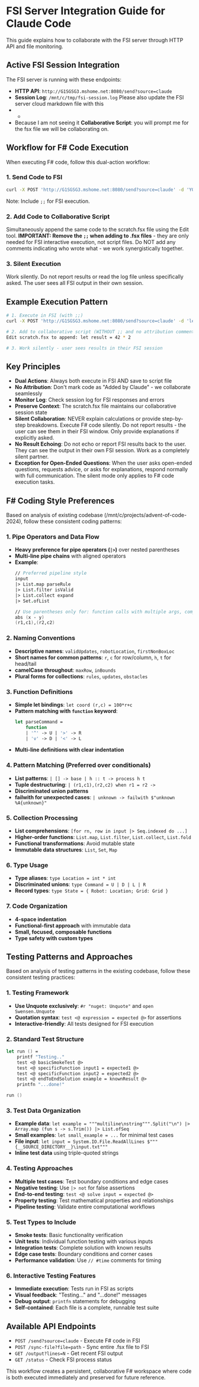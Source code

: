 # FSI Server Integration Guide for Claude Code

This guide explains how to collaborate with the FSI server through HTTP API and file monitoring.

## Active FSI Session Integration

The FSI server is running with these endpoints:
- **HTTP API**: `http://G1SGSG3.mshome.net:8080/send?source=claude`
- **Session Log**: `/mnt/c/tmp/fsi-session.log`
Please also update the FSI server cloud markdown file with this 
- - 
- Because I am not seeing it **Collaborative Script**: you will prompt me for the fsx file we will be collaborating on.

## Workflow for F# Code Execution

When executing F# code, follow this dual-action workflow:

### 1. Send Code to FSI
```bash
curl -X POST 'http://G1SGSG3.mshome.net:8080/send?source=claude' -d 'YOUR_FSHARP_CODE;;'
```
Note: Include `;;` for FSI execution.

### 2. Add Code to Collaborative Script
Simultaneously append the same code to the scratch.fsx file using the Edit tool. **IMPORTANT: Remove the `;;` when adding to .fsx files** - they are only needed for FSI interactive execution, not script files. Do NOT add any comments indicating who wrote what - we work synergistically together.

### 3. Silent Execution
Work silently. Do not report results or read the log file unless specifically asked. The user sees all FSI output in their own session.

## Example Execution Pattern

```bash
# 1. Execute in FSI (with ;;)
curl -X POST 'http://G1SGSG3.mshome.net:8080/send?source=claude' -d 'let result = 42 * 2;;'

# 2. Add to collaborative script (WITHOUT ;; and no attribution comments)
Edit scratch.fsx to append: let result = 42 * 2

# 3. Work silently - user sees results in their FSI session
```

## Key Principles

- **Dual Actions**: Always both execute in FSI AND save to script file
- **No Attribution**: Don't mark code as "Added by Claude" - we collaborate seamlessly
- **Monitor Log**: Check session log for FSI responses and errors
- **Preserve Context**: The scratch.fsx file maintains our collaborative session state
- **Silent Collaboration**: NEVER explain calculations or provide step-by-step breakdowns. Execute F# code silently. Do not report results - the user can see them in their FSI window. Only provide explanations if explicitly asked.
- **No Result Echoing**: Do not echo or report FSI results back to the user. They can see the output in their own FSI session. Work as a completely silent partner.
- **Exception for Open-Ended Questions**: When the user asks open-ended questions, requests advice, or asks for explanations, respond normally with full communication. The silent mode only applies to F# code execution tasks.

## F# Coding Style Preferences

Based on analysis of existing codebase (/mnt/c/projects/advent-of-code-2024), follow these consistent coding patterns:

### 1. Pipe Operators and Data Flow
- **Heavy preference for pipe operators (`|>`)** over nested parentheses
- **Multi-line pipe chains** with aligned operators
- **Example**:
  ```fsharp
  // Preferred pipeline style
  input
  |> List.map parseRule
  |> List.filter isValid
  |> List.collect expand
  |> Set.ofList
  
  // Use parentheses only for: function calls with multiple args, complex expressions, tuples
  abs (x - y)
  (r1,c1),(r2,c2)
  ```

### 2. Naming Conventions
- **Descriptive names**: `validUpdates`, `robotLocation`, `firstNonBoxLoc`
- **Short names for common patterns**: `r`, `c` for row/column, `h`, `t` for head/tail
- **camelCase throughout**: `maxRow`, `inBounds`
- **Plural forms for collections**: `rules`, `updates`, `obstacles`

### 3. Function Definitions
- **Simple let bindings**: `let coord (r,c) = 100*r+c`
- **Pattern matching with `function` keyword**:
  ```fsharp
  let parseCommand =
      function
      | '^' -> U | '>' -> R
      | 'v' -> D | '<' -> L
  ```
- **Multi-line definitions with clear indentation**

### 4. Pattern Matching (Preferred over conditionals)
- **List patterns**: `| [] -> base | h :: t -> process h t`
- **Tuple destructuring**: `| (r1,c1),(r2,c2) when r1 = r2 ->`
- **Discriminated union patterns**
- **failwith for unexpected cases**: `| unknown -> failwith $"unknown %A{unknown}"`

### 5. Collection Processing
- **List comprehensions**: `[for rn, row in input |> Seq.indexed do ...]`
- **Higher-order functions**: `List.map`, `List.filter`, `List.collect`, `List.fold`
- **Functional transformations**: Avoid mutable state
- **Immutable data structures**: `List`, `Set`, `Map`

### 6. Type Usage
- **Type aliases**: `type Location = int * int`
- **Discriminated unions**: `type Command = U | D | L | R`
- **Record types**: `type State = { Robot: Location; Grid: Grid }`

### 7. Code Organization
- **4-space indentation**
- **Functional-first approach** with immutable data
- **Small, focused, composable functions**
- **Type safety with custom types**

## Testing Patterns and Approaches

Based on analysis of testing patterns in the existing codebase, follow these consistent testing practices:

### 1. Testing Framework
- **Use Unquote exclusively**: `#r "nuget: Unquote"` and `open Swensen.Unquote`
- **Quotation syntax**: `test <@ expression = expected @>` for assertions
- **Interactive-friendly**: All tests designed for FSI execution

### 2. Standard Test Structure
```fsharp
let run () =
    printf "Testing.."
    test <@ basicSmokeTest @>
    test <@ specificFunction input1 = expected1 @>
    test <@ specificFunction input2 = expected2 @>
    test <@ endToEndSolution example = knownResult @>
    printfn "...done!"

run ()
```

### 3. Test Data Organization
- **Example data**: `let example = """multiline\nstring""".Split("\n") |> Array.map (fun s -> s.Trim()) |> List.ofSeq`
- **Small examples**: `let small_example = ...` for minimal test cases
- **File input**: `let input = System.IO.File.ReadAllLines $"""{__SOURCE_DIRECTORY__}\input.txt"""`
- **Inline test data** using triple-quoted strings

### 4. Testing Approaches
- **Multiple test cases**: Test boundary conditions and edge cases
- **Negative testing**: Use `|> not` for false assertions
- **End-to-end testing**: `test <@ solve input = expected @>`
- **Property testing**: Test mathematical properties and relationships
- **Pipeline testing**: Validate entire computational workflows

### 5. Test Types to Include
- **Smoke tests**: Basic functionality verification
- **Unit tests**: Individual function testing with various inputs
- **Integration tests**: Complete solution with known results
- **Edge case tests**: Boundary conditions and corner cases
- **Performance validation**: Use `// #time` comments for timing

### 6. Interactive Testing Features
- **Immediate execution**: Tests run in FSI as scripts
- **Visual feedback**: "Testing..." and "...done!" messages
- **Debug output**: `printfn` statements for debugging
- **Self-contained**: Each file is a complete, runnable test suite

## Available API Endpoints

- `POST /send?source=claude` - Execute F# code in FSI
- `POST /sync-file?file=path` - Sync entire .fsx file to FSI
- `GET /output?lines=N` - Get recent FSI output
- `GET /status` - Check FSI process status

This workflow creates a persistent, collaborative F# workspace where code is both executed immediately and preserved for future reference.